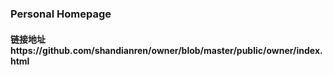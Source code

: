 ### Personal Homepage

#### 链接地址https://github.com/shandianren/owner/blob/master/public/owner/index.html
